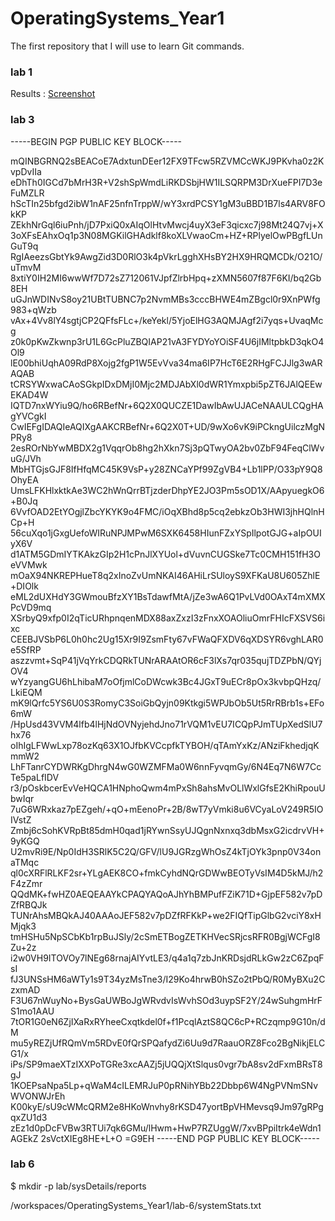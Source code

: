 # OperatingSystems_Year1
The first repository that I will use to learn Git commands.


### lab 1

Results : [Screenshot](https://github.com/RalphCruz18/OperatingSystems_Year1/blob/main/lab-1/lab-1.JPG)

### lab 3

-----BEGIN PGP PUBLIC KEY BLOCK-----

mQINBGRNQ2sBEACoE7AdxtunDEer12FX9TFcw5RZVMCcWKJ9PKvha0z2KvpDvIIa
eDhTh0IGCd7bMrH3R+V2shSpWmdLiRKDSbjHW1ILSQRPM3DrXueFPI7D3eFuMZLR
hScTIn25bfgd2ibW1nAF25nfnTrppW/wY3xrdPCSY1gM3uBBD1B7ls4ARV8FOkKP
ZEkhNrGql6iuPnh/jD7PxiQ0xAIqOlHtvMwcj4uyX3eF3qicxc7j98Mt24Q7vj+X
3oXFsEAhxOq1p3N08MGKilGHAdklf8koXLVwaoCm+HZ+RPlyelOwPBgfLUnGuT9q
RgIAeezsGbtYk9AwgZid3D0RlO3k4pVkrLgghXHsBY2HX9HRQMCDk/O21O/uTmvM
8xtiY0IH2MI6wwWf7D72sZ712061VJpfZlrbHpq+zXMN5607f87F6KI/bq2Gb8EH
uGJnWDINvS8oy21UBtTUBNC7p2NvmMBs3cccBHWE4mZBgcl0r9XnPWfg983+qWzb
vAx+4Vv8lY4sgtjCP2QFfsFLc+/keYekl/5YjoElHG3AQMJAgf2i7yqs+UvaqMcg
z0k0pKwZkwnp3rU1L6GcPluZBQIAP21vA3FYDYoYOiSF4U6jIMltpbkD3qkO4Ol9
lE00bhiUqhA09RdP8Xojg2fgP1W5EvVva34ma6IP7HcT6E2RHgFCJJlg3wARAQAB
tCRSYWxwaCAoSGkpIDxDMjI0Mjc2MDJAbXl0dWR1Ymxpbi5pZT6JAlQEEwEKAD4W
IQTD7nxWYiu9Q/ho6RBefNr+6Q2X0QUCZE1DawIbAwUJACeNAAULCQgHAgYVCgkI
CwIEFgIDAQIeAQIXgAAKCRBefNr+6Q2X0T+UD/9wXo6vK9iPCkngUilczMgNPRy8
2esROrNbYwMBDX2g1VqqrOb8hg2hXkn7Sj3pQTwyOA2bv0ZbF94FeqClWvuG/JVh
MbHTGjsGJF8IfHfqMC45K9VsP+y28ZNCaYPf99ZgVB4+Lb1lPP/O33pY9Q8OhyEA
UmsLFKHlxktkAe3WC2hWnQrrBTjzderDhpYE2JO3Pm5sOD1X/AApyuegkO6+B0Jq
6VvfOAD2EtYOgjlZbcYKYK9o4FMC/iOqXBhd8p5cq2ebkzOb3HWI3jhHQlnHCp+H
56cuXqo1jGxgUefoWIRuNPJMPwM6SXK6458HIunFZxYSpIlpotGJG+aIpOUIyX6V
d1ATM5GDmIYTKAkzGIp2H1cPnJlXYUol+dVuvnCUGSke7Tc0CMH151fH3OeVVMwk
mOaX94NKREPHueT8q2xInoZvUmNKAI46AHiLrSUloyS9XFKaU8U605ZhlE+DIOlk
eML2dUXHdY3GWmouBfzXY1BsTdawfMtA/jZe3wA6Q1PvLVd0OAxT4mXMXPcVD9mq
XSrbyQ9xfp0I2qTicURhpnqenMDX88axZxzI3zFnxXOAOliuOmrFHIcFXSVS6ixc
CEEBJVSbP6L0h0hc2Ug15Xr9I9ZsmFty67vFWaQFXDV6qXDSYR6vghLAR0e5SfRP
aszzvmt+SqP41jVqYrkCDQRkTUNrARAAtOR6cF3lXs7qr035qujTDZPbN/QYjOV4
wYzyangGU6hLhibaM7oOfjmlCoDWcwk3Bc4JGxT9uECr8pOx3kvbpQHzq/LkiEQM
mK9lQrfc5YS6U0S3RomyC3SoiGbQyjn09Ktkgi5WPJbOb5Ut5RrRBrb1s+EFo6mW
/HpUsd43VVM4lfb4lHjNdOVNyjehdJno71rVQM1vEU7ICQpPJmTUpXedSlU7hx76
oIhIgLFWwLxp78ozKq63X1OJfbKVCcpfkTYBOH/qTAmYxKz/ANziFkhedjqKmmW2
LhFTanrCYDWRKgDhrgN4wG0WZMFMa0W6nnFyvqmGy/6N4Eq7N6W7CcTe5paLfIDV
r3/pOskbcerEvVeHQCA1HNphoQwm4mPxSh8ahsMvOLlWxlGfsE2KhiRpouUbwIqr
7uG6WRxkaz7pEZgeh/+qO+mEenoPr+2B/8wT7yVmki8u6VCyaLoV249R5IOIVstZ
Zmbj6cSohKVRpBt85dmH0qad1jRYwnSsyUJQgnNxnxq3dbMsxG2icdrvVH+9yKGQ
U2mvRi9E/Np0IdH3SRlK5C2Q/GFV/lU9JGRzgWhOsZ4kTjOYk3pnp0V34onaTMqc
ql0cXRFlRLKF2sr+YLgAEK8CO+fmkCyhdNQrGDWwBEOTyVsIM4D5kMJ/h2F4zZmr
QQdMK+fwHZ0AEQEAAYkCPAQYAQoAJhYhBMPufFZiK71D+GjpEF582v7pDZfRBQJk
TUNrAhsMBQkAJ40AAAoJEF582v7pDZfRFKkP+we2FIQfTipGlbG2vciY8xHMjqk3
tmHSHu5NpSCbKb1rpBuJSly/2cSmETBogZETKHVecSRjcsRFR0BgjWCFgI8Zu+2z
i2w0VH9ITOVOy7lNEg68rnajAIYvtLE3/q4a1q7zbJnKRDsjdRLkGw2zC6ZpqFsI
fJ3UNSsHM6aWTy1s9T34yzMsTne3/I29Ko4hrwB0hSZo2tPbQ/R0MyBXu2CzxmAD
F3U67nWuyNo+BysGaUWBoJgWRvdvIsWvhSOd3uypSF2Y/24wSuhgmHrFS1mo1AAU
7tOR1G0eN6ZjIXaRxRYheeCxqtkdel0f+f1PcqlAztS8QC6cP+RCzqmp9G10n/dM
mu5yREZjUfRQmVm5RDvE0fQrSPQafydZi6Uu9d7RaauORZ8Fco2BgNikjELCG1/x
iPs/SP9maeXTzIXXPoTGRe3xcAAZj5jUQQjXtSlqus0vgr7bA8sv2dFxmBRsT8gJ
1KOEPsaNpa5Lp+qWaM4cILEMRJuP0pRNihYBb22Dbbp6W4NgPVNmSNvWVONWJrEh
K00kyE/sU9cWMcQRM2e8HKoWnvhy8rKSD47yortBpVHMevsq9Jm97gRPgqxZU1d3
zEz1d0pDcFVBw3RTUi7qk6GMu/lHwm+HwP7RZUggW/7xvBPpiItrk4eWdn1AGEkZ
2sVctXIEg8HE+L+O
=G9EH
-----END PGP PUBLIC KEY BLOCK-----


### lab 6

$ mkdir -p lab/sysDetails/reports

 /workspaces/OperatingSystems_Year1/lab-6/systemStats.txt
